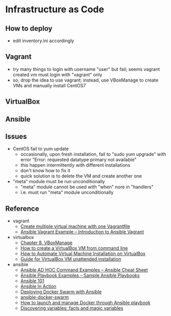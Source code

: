 # Infrastructure as Code

## How to deploy
* edit inventory.ini accordingly

## Vagrant
* try many things to login with username "user" but fail; seems vagrant created vm must login with "vagrant" only
* so, drop the idea to use vagrant; instead, use VBoxManage to create VMs and manually install CentOS7

## VirtualBox

## Ansible

## Issues
* CentOS fail to yum update
    + occasionally, upon fresh installation, fail to "sudo yum upgrade" with error "Error: requested datatype primary not available"
    + this happen intermittently with different installations
    + don't know how to fix it
    + quick solution is to delete the VM and create another one
* "meta" module must be run unconditionally
    + "meta" module cannot be used with "when" nore in "handlers"
    + i.e. must run "meta" module unconditionally

## Reference

* vagrant
    + [Create multiple virtual machine with one Vagrantfile](https://sharadchhetri.com/create-multiple-virtual-machine-with-one-vagrantfile/)
    + [Ansible Vagrant Example – Introduction to Ansible Vagrant](https://www.middlewareinventory.com/blog/vagrant-ansible-example/)
* virtualbox
    + [Chapter 8. VBoxManage](https://www.virtualbox.org/manual/ch08.html)
    + [How to create a VirtualBox VM from command line](https://andreafortuna.org/2019/10/24/how-to-create-a-virtualbox-vm-from-command-line/)
    + [How to Automate Virtual Machine Installation on VirtualBox](https://kifarunix.com/how-to-automate-virtual-machine-installation-on-virtualbox/)
    + [Guide for VirtualBox VM unattended installation](https://blogs.oracle.com/virtualization/post/guide-for-virtualbox-vm-unattended-installation)
* ansible
    + [Ansible AD HOC Command Examples – Ansible Cheat Sheet](https://www.middlewareinventory.com/blog/ansible-ad-hoc-commands/)
    + [Ansible Playbook Examples – Sample Ansible Playbooks](https://www.middlewareinventory.com/blog/ansible-playbook-example/)
    + [Ansible 101](https://medium.com/@denot/ansible-101-d6dc9f86df0a)
    + [Ansible In Action](https://medium.com/@ahmadfarag/ansible-in-action-f2f17706931)
    + [Deploying Docker Swarm with Ansible](https://medium.com/@cantrobot/deploying-docker-swarm-with-ansible-a991c1028427)
    + [ansible-docker-swarm](https://github.com/ruanbekker/ansible-docker-swarm)
    + [How to launch and manage Docker through Ansible playbook](https://www.linkedin.com/pulse/how-launch-manage-docker-through-ansible-playbook-abhishek-biswas)
    + [Discovering variables: facts and magic variables](https://docs.ansible.com/ansible/latest/user_guide/playbooks_vars_facts.html)
